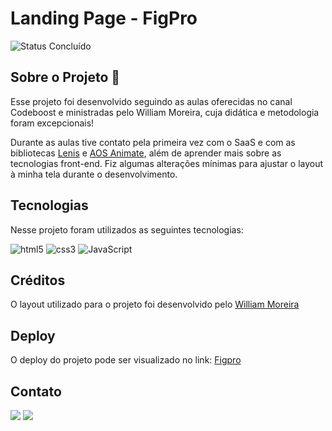 # Landing Page - FigPro

<p align="left">
<img alt="Status Concluído" src="https://img.shields.io/badge/STATUS-CONCLU%C3%8DDO-brightgreen">
</p>


## Sobre o Projeto 🚀

Esse projeto foi desenvolvido seguindo as aulas oferecidas no canal Codeboost e ministradas pelo William Moreira, cuja didática e metodologia foram excepcionais!

<p>Durante as aulas tive contato pela primeira vez com o SaaS e com as bibliotecas <a href="https://lenis.studiofreight.com/">Lenis</a> e <a href="https://michalsnik.github.io/aos/">AOS Animate</a>, além de aprender mais sobre as tecnologias front-end. Fiz algumas alterações mínimas para ajustar o layout à minha tela durante o desenvolvimento.</p>



## Tecnologias

Nesse projeto foram utilizados as seguintes tecnologias:


![html5](https://img.shields.io/badge/HTML5-E34F26?style=for-the-badge&logo=html5&logoColor=white) ![css3](https://img.shields.io/badge/css3-1572B6?style=for-the-badge&logo=css3&logoColor=white)
![JavaScript](https://img.shields.io/badge/javascript-%23323330.svg?style=for-the-badge&logo=javascript&logoColor=%23F7DF1E)
 
## Créditos

<p>O layout utilizado para o projeto foi desenvolvido pelo <a href="https://www.linkedin.com/in/eric-brian-61bb02109/>Eric Brian</a></p>

<p>O front-end foi desenvolvido pelo <a href="https://www.linkedin.com/in/willmoreira/>William Moreira</a></p>

## Deploy

<p>O deploy do projeto pode ser visualizado no link: <a href="">Figpro</a></p>

## Contato

<div> 
   <a href = "mailto:chrystianevilela27@gmail.com"><img src="https://img.shields.io/badge/-Gmail-%23333?style=for-the-badge&logo=gmail&logoColor=white" target="_blank"></a>
  <a href="https://www.linkedin.com/in/cristianevilelaazevedo/" target="_blank"><img src="https://img.shields.io/badge/-LinkedIn-%230077B5?style=for-the-badge&logo=linkedin&logoColor=white" target="_blank"></a>   
</div>
